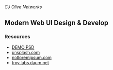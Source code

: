 ###### CJ Olive Networks

## Modern Web UI Design & Develop

### Resources

- [DEMO PSD](Assets/DEMO-website.psd)
- [unsplash.com](https://unsplash.com/)
- [notloremipsum.com](http://notloremipsum.com/)
- [troy.labs.daum.net](http://troy.labs.daum.net/)
